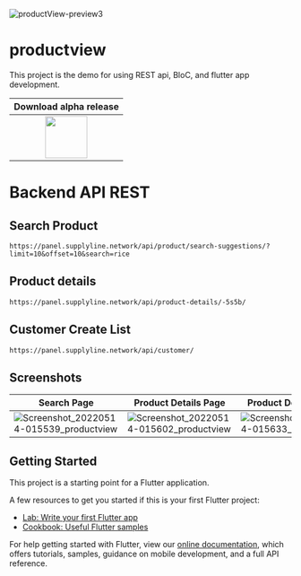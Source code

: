 ![productView-preview3](https://user-images.githubusercontent.com/43641536/168379718-d4e14a3a-d794-4e2e-b500-dc120fce369f.gif)


# productview

This project is the demo for using REST api, BloC, and flutter app development.

| Download alpha release |
|:-:|
| [<img src="https://camo.githubusercontent.com/4b2feb770224e9bcee92a68f070de64814801fbe4a61694e77c98ceb2315b425/68747470733a2f2f7777772e6c6976656e657474762e746f2f696d672f6c616e64696e672d706167652d312f676f6f676c652d706c61792e706e67" height="75">](https://github.com/biplobsd/productView/releases/latest) |


# Backend API REST
## Search Product
`https://panel.supplyline.network/api/product/search-suggestions/?limit=10&offset=10&search=rice`

## Product details 
`https://panel.supplyline.network/api/product-details/-5s5b/`

## Customer Create List
`https://panel.supplyline.network/api/customer/`

## Screenshots
Search Page | Product Details Page |  Product Details Page  |
------------|----------------------|------------------------|
![Screenshot_20220514-015539_productview](https://user-images.githubusercontent.com/43641536/168381970-96e01e29-26ff-44ab-979d-6358665bfea9.png) | ![Screenshot_20220514-015602_productview](https://user-images.githubusercontent.com/43641536/168380929-96a5ef27-3966-46fb-9c84-785f9cdc9337.png) | ![Screenshot_20220514-015633_productview](https://user-images.githubusercontent.com/43641536/168380984-2e291c8c-0b73-4443-bd44-9f4ebac59bbe.png)


## Getting Started

This project is a starting point for a Flutter application.

A few resources to get you started if this is your first Flutter project:

- [Lab: Write your first Flutter app](https://flutter.dev/docs/get-started/codelab)
- [Cookbook: Useful Flutter samples](https://flutter.dev/docs/cookbook)

For help getting started with Flutter, view our
[online documentation](https://flutter.dev/docs), which offers tutorials,
samples, guidance on mobile development, and a full API reference.
